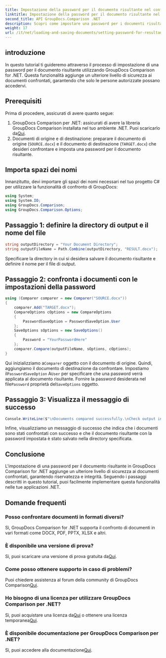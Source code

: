 ```yaml
---
title: Impostazione della password per il documento risultante nel confronto GroupDocs per .NET
linktitle: Impostazione della password per il documento risultante nel confronto GroupDocs per .NET
second_title: API GroupDocs.Comparison .NET
description: Scopri come impostare una password per i documenti risultanti in GroupDocs Comparison for .NET. Migliora la sicurezza e proteggi i file confrontati.
weight: 17
url: /it/net/loading-and-saving-documents/setting-password-for-resultant-document/
---
```

## introduzione
In questo tutorial ti guideremo attraverso il processo di impostazione di una password per il documento risultante utilizzando GroupDocs Comparison for .NET. Questa funzionalità aggiunge un ulteriore livello di sicurezza ai documenti confrontati, garantendo che solo le persone autorizzate possano accedervi.
## Prerequisiti
Prima di procedere, assicurati di avere quanto segue:
1.  GroupDocs Comparison per .NET: assicurati di avere la libreria GroupDocs Comparison installata nel tuo ambiente .NET. Puoi scaricarlo da[Qui](https://releases.groupdocs.com/comparison/net/).
2. Documenti di origine e di destinazione: preparare il documento di origine (`SOURCE.docx`) e il documento di destinazione (`TARGET.docx`) che desideri confrontare e imposta una password per il documento risultante.

## Importa spazi dei nomi
Innanzitutto, devi importare gli spazi dei nomi necessari nel tuo progetto C# per utilizzare la funzionalità di confronto di GroupDocs:
```csharp
using System;
using System.IO;
using GroupDocs.Comparison;
using GroupDocs.Comparison.Options;
```
## Passaggio 1: definire la directory di output e il nome del file
```csharp
string outputDirectory = "Your Document Directory";
string outputFileName = Path.Combine(outputDirectory, "RESULT.docx");
```
Specificare la directory in cui si desidera salvare il documento risultante e definire il nome per il file di output.
## Passaggio 2: confronta i documenti con le impostazioni della password
```csharp
using (Comparer comparer = new Comparer("SOURCE.docx"))
{
    comparer.Add("TARGET.docx");
    CompareOptions cOptions = new CompareOptions
    {
        PasswordSaveOption = PasswordSaveOption.User
    };
    SaveOptions sOptions = new SaveOptions()
    {
        Password = "YourPasswordHere"
    };
    comparer.Compare(outputFileName, sOptions, cOptions);
}
```
 Qui inizializziamo a`Comparer` oggetto con il documento di origine. Quindi, aggiungiamo il documento di destinazione da confrontare. Impostiamo il`PasswordSaveOption` A`User` per specificare che una password verrà applicata al documento risultante. Fornire la password desiderata nel file`Password` proprietà del`SaveOptions` oggetto.
## Passaggio 3: Visualizza il messaggio di successo
```csharp
Console.WriteLine($"\nDocuments compared successfully.\nCheck output in {outputDirectory}.");
```
Infine, visualizziamo un messaggio di successo che indica che i documenti sono stati confrontati con successo e che il documento risultante con la password impostata è stato salvato nella directory specificata.

## Conclusione
L'impostazione di una password per il documento risultante in GroupDocs Comparison for .NET aggiunge un ulteriore livello di sicurezza ai documenti confrontati, garantendo riservatezza e integrità. Seguendo i passaggi descritti in questo tutorial, puoi facilmente implementare questa funzionalità nelle tue applicazioni .NET.
## Domande frequenti
### Posso confrontare documenti in formati diversi?
Sì, GroupDocs Comparison for .NET supporta il confronto di documenti in vari formati come DOCX, PDF, PPTX, XLSX e altri.
### È disponibile una versione di prova?
 Sì, puoi scaricare una versione di prova gratuita da[Qui](https://releases.groupdocs.com/).
### Come posso ottenere supporto in caso di problemi?
 Puoi chiedere assistenza al forum della community di GroupDocs Comparison[Qui](https://forum.groupdocs.com/c/comparison/12).
### Ho bisogno di una licenza per utilizzare GroupDocs Comparison per .NET?
 Sì, puoi acquistare una licenza da[Qui](https://purchase.groupdocs.com/buy) o ottenere una licenza temporanea[Qui](https://purchase.groupdocs.com/temporary-license/).
### È disponibile documentazione per GroupDocs Comparison per .NET?
 Sì, puoi accedere alla documentazione[Qui](https://tutorials.groupdocs.com/comparison/net/).